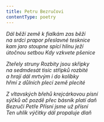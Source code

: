 ```yaml
---
title: Petru Bezručovi
contentType: poetry
---
```


_Dál běží země k fialkám zas běží  
na srdci prapor přeslavné tesknice  
kam jaro stoupne spící hlínu ježí  
útočnou setbou Kdy vzkvete pšenice_

  

_Zteřely struny Rozbity jsou skřipky  
na sedmdesát tisíc střípků rozbité  
a hrají dál mrtvým i do kolíbky  
hřmí z důlních plecí země plecité_

  

_Z vltavských břehů krejcárkovou písní  
sýčků ač pozdě přec básník platí daň  
Bezruči Petře Přísní jsme už přísní  
Ten uhlík výčitky dál propaluje dlaň_
